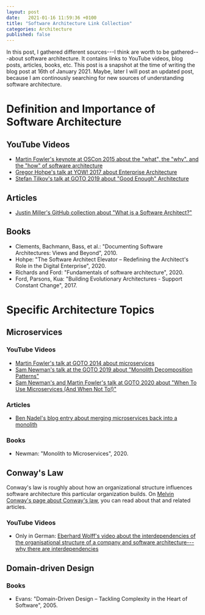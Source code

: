 ```yaml
---
layout: post
date:   2021-01-16 11:59:36 +0100
title: "Software Architecture Link Collection"
categories: Architecture
published: false
---
```

In this post, I gathered different sources---I think are worth to be gathered---about software architecture. It contains links to YouTube videos, blog posts, articles, books, etc. This post is a snapshot at the time of writing the blog post at 16th of January 2021. Maybe, later I will post an updated post, because I am continously searching for new sources of understanding software architecture.

# Definition and Importance of Software Architecture

## YouTube Videos

* [Martin Fowler's keynote at OSCon 2015 about the "what", the "why", and the "how" of software architecture](https://www.youtube.com/watch?v=DngAZyWMGR0)
* [Gregor Hohpe's talk at YOW! 2017 about Enterprise Architecture](https://www.youtube.com/watch?v=mS0AJLqmnvQ)
* [Stefan Tilkov's talk at GOTO 2019 about "Good Enough" Architecture](https://www.youtube.com/watch?v=PzEox3szeRc)

## Articles

* [Justin Miller's GitHub collection about "What is a Software Architect?"](https://github.com/justinamiller/SoftwareArchitect)

## Books

* Clements, Bachmann, Bass, et al.: "Documenting Software Architectures: Views and Beyond", 2010.
* Hohpe: "The Software Architect Elevator – Redefining the Architect's Role in the Digital Enterprise", 2020.
* Richards and Ford: "Fundamentals of software architecture", 2020.
* Ford, Parsons, Kua: "Building Evolutionary Architectures - Support Constant Change", 2017.

# Specific Architecture Topics

## Microservices

### YouTube Videos

* [Martin Fowler's talk at GOTO 2014 about microservices](https://www.youtube.com/watch?v=wgdBVIX9ifA)
* [Sam Newman's talk at the GOTO 2019 about "Monolith Decomposition Patterns"](https://www.youtube.com/watch?v=9I9GdSQ1bbM)
* [Sam Newman's and Martin Fowler's talk at GOTO 2020 about "When To Use Microservices (And When Not To!)"](https://www.youtube.com/watch?v=GBTdnfD6s5Q)

### Articles

* [Ben Nadel's blog entry about merging microservices back into a monolith](https://www.bennadel.com/blog/3944-why-ive-been-merging-microservices-back-into-the-monolith-at-invision.htm)

### Books

* Newman: "Monolith to Microservices", 2020.

## Conway's Law

Conway's law is roughly about how an organizational structure influences software architecture this particular organization builds. On [Melvin Conway's page about Conway's law](http://www.melconway.com/Home/Conways_Law.html), you can read about that and related articles.

### YouTube Videos

* Only in German: [Eberhard Wolff's video about the interdependencies of the organisational structure of a company and software architecture---why there are interdependencies](https://www.youtube.com/watch?v=Too4oMv3Vkc&t=5s)

## Domain-driven Design

### Books

* Evans: "Domain-Driven Design – Tackling Complexity in the Heart of Software", 2005.
